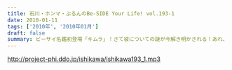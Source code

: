 ```yaml
---
title: 石川・ホンマ・ぶるんのBe-SIDE Your Life! vol.193-1
date: 2010-01-11
tags: ['2010年', '2010年01月']
draft: false
summary: ビーサイ名鑑初登場「キムラ」！さて彼についての謎が今解き明かされる！あれ、ホンマさんは！？新成人リスナーさんはおめでとうございます！！こんな大人たちにならないように頑張ってください！！！NAMAE
---
```


http://project-phi.ddo.jp/ishikawa/ishikawa193_1.mp3
